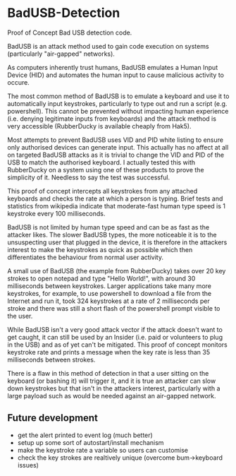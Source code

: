 # BadUSB-Detection
Proof of Concept Bad USB detection code.

BadUSB is an attack method used to gain code execution on systems (particularly "air-gapped" networks).

As computers inherently trust humans, BadUSB emulates a Human Input Device (HID) and automates the human input to cause malicious activity to occure.  

The most common method of BadUSB is to emulate a keyboard and use it to automatically input keystrokes, particularly to type out and run a script (e.g. powershell).  This cannot be prevented without impacting human experience (i.e. denying legitimate inputs from keyboards) and the attack method is very accessible (RubberDucky is available cheaply from Hak5).

Most attempts to prevent BadUSB uses VID and PID white listing to ensure only authorised devices can generate input.  This actually has no affect at all on targeted BadUSB attacks as it is trivial to change the VID and PID of the USB to match the authorised keyboard.  I actually tested this with RubberDucky on a system using one of these products to prove the simplicity of it.  Needless to say the test was successful.

This proof of concept intercepts all keystrokes from any attached keyboards and checks the rate at which a person is typing.  Brief tests and statistics from wikipedia indicate that moderate-fast human type speed is 1 keystroke every 100 milliseconds.  

BadUSB is not limited by human type speed and can be as fast as the attacker likes.  The slower BadUSB types, the more noticeable it is to the unsuspecting user that plugged in the device, it is therefore in the attackers interest to make the keystrokes as quick as possible which then differentiates the behaviour from normal user activity.

A small use of BadUSB (the example from RubberDucky) takes over 20 key strokes to open notepad and type "Hello World!", with around 30 milliseconds between keystrokes.  Larger applications take many more keystrokes, for example, to use powershell to download a file from the Internet and run it, took 324 keystrokes at a rate of 2 milliseconds per stroke and there was still a short flash of the powershell prompt visible to the user.

While BadUSB isn't a very good attack vector if the attack doesn't want to get caught, it can still be used by an Insider (i.e. paid or volunteers to plug in the USB) and as of yet can't be mitigated.  This proof of concept monitors keystroke rate and prints a message when the key rate is less than 35 milliseconds between strokes.

There is a flaw in this method of detection in that a user sitting on the keyboard (or bashing it) will trigger it, and it is true an attacker can slow down keystrokes but that isn't in the attackers interest, particularly with a large payload such as would be needed against an air-gapped network.

Future development
----------------------------------------------
- get the alert printed to event log (much better)
- setup up some sort of autostart/install mechanism
- make the keystroke rate a variable so users can customise
- check the key strokes are realtively unique (overcome bum->keyboard issues)

